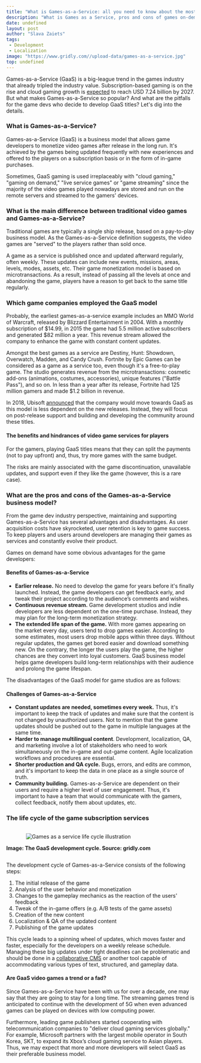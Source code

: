 ```yaml
---
title: "What is Games-as-a-Service: all you need to know about the most recent trend <br />in the games industry"
description: "What is Games as a Service, pros and cons of games on-demand, and<br />  how to successfully manage live service games"
date: undefined
layout: post
author: "Slava Zaiets"
tags: 
 - Development
 - Localization
image: "https://www.gridly.com//upload-data/games-as-a-service.jpg"
top: undefined
---
```

Games-as-a-Service (GaaS) is a big-league trend in the games industry that already tripled the industry value. Subscription-based gaming is on the rise and cloud gaming growth is [expected](https://markets.businessinsider.com/news/stocks/cloud-gaming-market-size-worth-7-24-billion-by-2027-cagr-47-9-grand-view-research-inc-1029507996#) to reach USD 7.24 billion by 2027. But what makes Games-as-a-Service so popular? And what are the pitfalls for the game devs who decide to develop GaaS titles? Let's dig into the details.

### What is Games-as-a-Service?

Games-as-a-Service (GaaS) is a business model that allows game developers to monetize video games after release in the long run. It's achieved by the games being updated frequently with new experiences and offered to the players on a subscription basis or in the form of in-game purchases.

Sometimes, GaaS gaming is used irreplaceably with "cloud gaming," "gaming on demand," "live service games" or "game streaming" since the majority of the video games played nowadays are stored and run on the remote servers and streamed to the gamers' devices. 

### What is the main difference between traditional video games and Games-as-a-Service?

Traditional games are typically a single ship release, based on a pay-to-play business model. As the Games-as-a-Service definition suggests, the video games are "served" to the players rather than sold once.

A game as a service is published once and updated afterward regularly, often weekly. These updates can include new events, missions, areas, levels, modes, assets, etc. Their game monetization model is based on microtransactions. As a result, instead of passing all the levels at once and abandoning the game, players have a reason to get back to the same title regularly. 

### Which game companies employed the GaaS model

Probably, the earliest games-as-a-service example includes an MMO World of Warcraft, released by Blizzard Entertainment in 2004. With a monthly subscription of $14.99, in 2015 the game had 5.5 million active subscribers and generated $82 million a year. This revenue stream allowed the company to enhance the game with constant content updates.

Amongst the best games as a service are Destiny, Hunt: Showdown, Overwatch, Madden, and Candy Crush. Fortnite by Epic Games can be considered as a game as a service too, even though it's a free-to-play game. The studio generates revenue from the microtransactions: cosmetic add-ons (animations, costumes, accessories), unique features ("Battle Pass"), and so on. In less than a year after its release, Fortnite had 125 million gamers and made $1.2 billion in revenue.

In 2018, Ubisoft [announced](https://venturebeat.com/2018/02/12/ubisoft-plans-to-make-fewer-games-after-a-decade-of-annual-releases/) that the company would move towards GaaS as this model is less dependent on the new releases. Instead, they will focus on post-release support and building and developing the community around these titles.

#### The benefits and hindrances of video game services for players

For the gamers, playing GaaS titles means that they can split the payments (not to pay upfront) and, thus, try more games with the same budget. 

The risks are mainly associated with the game discontinuation, unavailable updates, and support even if they like the game (however, this is a rare case).

### What are the pros and cons of the Games-as-a-Service business model?

From the game dev industry perspective, maintaining and supporting Games-as-a-Service has several advantages and disadvantages. As user acquisition costs have skyrocketed, user retention is key to game success. To keep players and users around developers are managing their games as services and constantly evolve their product.

Games on demand have some obvious advantages for the game developers:

#### Benefits of Games-as-a-Service

* **Earlier release.** No need to develop the game for years before it's finally launched. Instead, the game developers can get feedback early, and tweak their project according to the audience’s comments and wishes.
* **Continuous revenue stream.** Game development studios and indie developers are less dependent on the one-time purchase. Instead, they may plan for the long-term monetization strategy.
* **The extended life span of the game.** With more games appearing on the market every day, users tend to drop games easier. According to some estimates, most users drop mobile apps within three days. Without regular updates, the games get bored easier and download something new. On the contrary, the longer the users play the game, the higher chances are they convert into loyal customers. GaaS business model helps game developers build long-term relationships with their audience and prolong the game lifespan.

The disadvantages of the GaaS model for game studios are as follows:

#### Challenges of Games-as-a-Service

* **Constant updates are needed, sometimes every week.** Thus, it's important to keep the track of updates and make sure that the content is not changed by unauthorized users. Not to mention that the game updates should be pushed out to the game in multiple languages at the same time.
* **Harder to manage multilingual content**. Development, localization, QA, and marketing involve a lot of stakeholders who need to work simultaneously on the in-game and out-game content. Agile localization workflows and procedures are essential.
* **Shorter production and QA cycle.** Bugs, errors, and edits are common, and it's important to keep the data in one place as a single source of truth.
* **Community building.** Games-as-a-Service are dependent on their users and require a higher level of user engagement. Thus, it's important to have a team that would communicate with the gamers, collect feedback, notify them about updates, etc. 

### The life cycle of the game subscription services

 <div class="columns is-centered">

<center>

![Games as a service life cycle illustration](/upload-data/gaas-life-cycle.jpg "Games-as-a-service life cycle")

**Image: The GaaS development cycle. Source: gridly.com**

</center>

</div>

The development cycle of Games-as-a-Service consists of the following steps:

1. The initial release of the game
2. Analysis of the user behavior and monetization
3. Changes to the gameplay mechanics as the reaction of the users' feedback
4. Tweak of the in-game offers (e.g. A/B tests of the game assets)
5. Creation of the new content
6. Localization & QA of the updated content 
7. Publishing of the game updates

This cycle leads to a spinning wheel of updates, which moves faster and faster, especially for the developers on a weekly release schedule. Managing these big updates under tight deadlines can be problematic and should be done in a [collaborative CMS](https://www.gridly.com/blog/what-is-headless-cms/) or another tool capable of accommodating various types of text, structured, and gameplay data.

#### Are GaaS video games a trend or a fad?

Since Games-as-a-Service have been with us for over a decade, one may say that they are going to stay for a long time. The streaming games trend is anticipated to continue with the development of 5G when even advanced games can be played on devices with low computing power.

Furthermore, leading game publishers started cooperating with telecommunication companies to "deliver cloud gaming services globally." For example, Microsoft partners with the largest mobile operator in South Korea, SKT, to expand its Xbox’s cloud gaming service to Asian players. Thus, we may expect that more and more developers will select GaaS as their preferable business model.